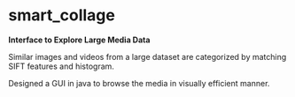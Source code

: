 # smart_collage
**Interface to Explore Large Media Data**

Similar images and videos from a large dataset are categorized by matching SIFT features and histogram. 

Designed a GUI in java to browse the media in visually efficient manner.
